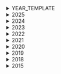 <details>
<summary>YEAR_TEMPLATE</summary>

insert songs after newline
</details>

<details>
<summary>2025</summary>

🇦🇱 Albania: Shkodra Elektronike – Zjerm
🇦🇲 Armenia: PARG – SURVIVOR 
🇦🇺 Australia: Go-Jo – Milkshake Man 
🇦🇹 Austria: JJ – Wasted Love
🇧🇪 Belgium: Red Sebastian – Strobe Lights
🇭🇷 Croatia: Marko Bošnjak – Poison Cake
🇨🇾 Cyprus: Theo Evan – Shh
🇨🇿 Czechia: ADONXS – Kiss Kiss Goodbye
🇩🇰 Denmark: Sissal – Hallucination 
🇪🇪 Estonia: Tommy Cash – Espresso Macchiato
🇫🇮 Finland: Erika Vikman – ICH KOMME
🇫🇷 France: Louane – maman
🇬🇪 Georgia: Mariam Shengelia – Freedom
🇩🇪 Germany: Abor & Tynna – Baller
🇬🇷 Greece: Klavdia – Asteromáta
🇮🇸 Iceland: VÆB – RÓA
🇮🇪 Ireland: EMMY – Laika Party
🇮🇹 Italy: Lucio Corsi – Volevo Essere Un Duro
🇱🇻 Latvia: Tautumeitas – Bur Man Laimi
🇱🇹 Lithuania: Katarsis – Tavo Akys
🇱🇺 Luxembourg: Laura Thorn – La Poupée Monte Le Son
🇲🇹 Malta: Miriana Conte – SERVING
🇲🇪 Montenegro: Nina Žižić – Dobrodošli
🇳🇱 Netherlands: Claude – C"est La Vie
🇳🇴 Norway: Kyle Alessandro – Lighter 
🇵🇱 Poland: Justyna Steczkowska – GAJA
🇵🇹 Portugal: NAPA – Deslocado
🇸🇲 San Marino: Gabry Ponte – Tutta L’Italia 
🇷🇸 Serbia: Princ – Mila 
🇸🇮 Slovenia: Klemen – How Much Time Do We Have Left
🇪🇸 Spain: Melody – ESA DIVA
🇸🇪 Sweden: KAJ – Bara Bada Bastu 
🇨🇭 Switzerland: Zoë Më – Voyage
🇺🇦 Ukraine: Ziferblat – Bird of Pray
🇬🇧 United Kingdom: Remember Monday – What The Hell Just Happened?
</details>

<details>
<summary>2024</summary>

🇦🇱 ALBANIA: BESA - TITAN
🇦🇲 ARMENIA: LADANIVA - Jako
🇦🇺 AUSTRALIA: Electric Fields - One Milkali (One Blood)
🇦🇹 AUSTRIA: Kaleen - We Will Rave
🇧🇪 BELGIUM: Mustii - Before The Party"s Over
🇭🇷 CROATIA: Baby Lasagna - Rim Tim Tagi Dim
🇨🇾 CYPRUS: Silia Kapsis - Liar
🇨🇿 CZECHIA: Aiko - Pedestal
🇩🇰 DENMARK: SABA - SAND
🇪🇪 ESTONIA: 5MIINUST x Puuluup - (nendest) narkootikumidest ei tea me (küll) midagi
🇫🇮 FINLAND: Windows95man - No Rules!
🇫🇷 FRANCE: Slimane - Mon amour
🇬🇪 GEORGIA: Nutsa Buzaladze - Firefighter
🇩🇪 GERMANY: ISAAK - Always On The Run
🇬🇷 GREECE: Marina Satti - ZARI
🇮🇸 ICELAND: Hera Björk - Scared of Heights
🇮🇪 IRELAND: Bambie Thug - Doomsday Blue
🇮🇹 ITALY: Angelina Mango - La noia
🇱🇻 LATVIA: Dons - Hollow
🇱🇹 LITHUANIA: Silvester Belt - Luktelk
🇱🇺 LUXEMBOURG: TALI - Fighter
🇲🇹 MALTA: Sarah Bonnici - Loop
🇲🇩 MOLDOVA: Natalia Barbu - In The Middle
🇳🇱 NETHERLANDS: Joost Klein - Europapa
🇳🇴 NORWAY: Gåte - Ulveham
🇵🇱 POLAND: LUNA - The Tower
🇵🇹 PORTUGAL: iolanda - Grito
🇸🇲 SAN MARINO: MEGARA - 11:11
🇷🇸 SERBIA: TEYA DORA - RAMONDA
🇸🇮 SLOVENIA: Raiven - Veronika
🇪🇸 SPAIN: Nebulossa - ZORRA
🇸🇪 SWEDEN: Marcus & Martinus - Unforgettable
🇨🇭 SWITZERLAND: Nemo - The Code
🇺🇦 UKRAINE: alyona alyona & Jerry Heil - Teresa & Maria
🇬🇧 UNITED KINGDOM: Olly Alexander - Dizzy
</details>

<details>
<summary>2023</summary>

🇦🇱 Albania: Albina & Familja Kelmendi - Duje<br>
🇦🇲 Armenia: Brunette - Future Lover<br>
🇦🇺 Australia: Voyager - Promise<br>
🇦🇹 Austria: Teya & Salena - Who The Hell Is Edgar?<br>
🇦🇿 Azerbaijan: TuralTuranX - Tell Me More<br>
🇧🇪 Belgium: Gustaph - Because Of You<br>
🇭🇷 Croatia: Let 3 - Mama ŠČ!<br>
🇨🇾 Cyprus: Andrew Lambrou - Break A Broken Heart<br>
🇨🇿 Czechia: Vesna - My Sister's Crown<br>
🇩🇰 Denmark: Reiley - Breaking My Heart<br>
🇪🇪 Estonia: Alika - Bridges<br>
🇫🇮 Finland: Käärijä - Cha Cha Cha<br>
🇫🇷 France: La Zarra - Évidemment<br>
🇬🇪 Georgia: Iru - Echo<br>
🇩🇪 Germany: Lord of the Lost - Blood & Glitter<br>
🇬🇷 Greece: Victor Vernicos - What They Say<br>
🇮🇸 Iceland: Diljá - Power<br>
🇮🇪 Ireland: Wild Youth - We Are One<br>
🇮🇱 Israel: Noa Kirel - Unicorn<br>
🇮🇹 Italy: Marco Mengoni - Due Vite<br>
🇱🇻 Latvia: Sudden Lights - Aijā<br>
🇱🇹 Lithuania: Monika Linkytė - Stay<br>
🇲🇹 Malta: The Busker - Dance (Our Own Party)<br>
🇲🇩 Moldova: Pasha Parfeni - Soarele şi Luna<br>
🇳🇱 Netherlands: Mia Nicolai & Dion Cooper - Burning Daylight<br>
🇳🇴 Norway: Alessandra  - Queen of Kings<br>
🇵🇱 Poland: Blanka - Solo<br>
🇵🇹 Portugal: Mimicat - Ai Coração<br>
🇷🇴 Romania: Theodor Andrei - D.G.T. (Off and On)<br>
🇸🇲 San Marino: Piqued Jacks - Like An Animal<br>
🇷🇸 Serbia: Luke Black - Samo Mi Se Spava<br>
🇸🇮 Slovenia: Joker Out - Carpe Diem<br>
🇪🇸 Spain: Blanca Paloma - Eaea<br>
🇸🇪 Sweden: Loreen - Tattoo<br>
🇨🇭 Switzerland: Remo Forrer - Watergun<br>
🇺🇦 Ukraine: TVORCHI - Heart of Steel<br>
🇬🇧 United Kingdom: Mae Muller - I Wrote A Song<br>
</details>

<details>
<summary>2022</summary>

🇦🇱 Albania: Ronela Hajati - Sekret<br>
🇦🇲 Armenia: Rosa Linn - Snap<br>
🇦🇺 Australia: Sheldon Riley - Not The Same<br>
🇦🇹 Austria: LUM!X feat. Pia Maria - Halo<br>
🇦🇿 Azerbaijan: Nadir Rustamli - Fade To Black<br>
🇧🇪 Belgium: Jérémie Makiese - Miss You<br>
🇧🇬 Bulgaria: Intelligent Music Project - Intention<br>
🇭🇷 Croatia: Mia Dimšić - Guilty Pleasure<br>
🇨🇾 Cyprus: Andromache - Ela<br>
🇨🇿 Czech Republic: We Are Domi - Lights Off<br>
🇩🇰 Denmark: REDDI - The Show<br>
🇪🇪 Estonia: Stefan - Hope<br>
🇫🇮 Finland: The Rasmus - Jezebel<br>
🇫🇷 France: Alvan & Ahez - Fulenn<br>
🇬🇪 Georgia: Circus Mircus - Lock Me In<br>
🇩🇪 Germany: Malik Harris - Rockstars<br>
🇬🇷 Greece: Amanda Georgiadi Tenfjord - Die Together<br>
🇮🇸 Iceland: Systur - Með Hækkandi Sól<br>
🇮🇪 Ireland: Brooke - That’s Rich<br>
🇮🇱 Israel: Michael Ben David - I.M<br>
🇮🇹 Italy: Mahmood & Blanco - Brividi<br>
🇱🇻 Latvia: Citi Zēni - Eat Your Salad<br>
🇱🇹 Lithuania: Monika Liu - Sentimentai<br>
🇲🇹 Malta: Emma Muscat - I Am What I Am<br>
🇲🇩 Moldova: Zdob şi Zdub & Frații Advahov - Trenulețul<br>
🇲🇪 Montenegro: Vladana - Breathe<br>
🇳🇱 Netherlands: S10 - De Diepte<br>
🇲🇰 North Macedonia: Andrea - Circles<br>
🇳🇴 Norway: Subwoolfer - Give That Wolf A Banana<br>
🇵🇱 Poland: Ochman - River<br>
🇵🇹 Portugal: MARO - Saudade Saudade<br>
🇷🇴 Romania: WRS - Llámame<br>
🇸🇲 San Marino: Achille Lauro - Stripper<br>
🇷🇸 Serbia: Konstrakta - In Corpore Sano<br>
🇸🇮 Slovenia: LPS - Disko<br>
🇪🇸 Spain: Chanel - SloMo<br>
🇸🇪 Sweden: Cornelia Jakobs - Hold Me Closer<br>
🇨🇭 Switzerland: Marius Bear - Boys Do Cry<br>
🇺🇦 Ukraine: Kalush Orchestra - Stefania<br>
🇬🇧 United Kingdom: Sam Ryder - SPACE MAN<br>
</details>

<details>
<summary>2021</summary>

Albania - Anxhela Peristeri - Karma<br>
Australia - Montaigne - Technicolour<br>
Austria - Vincent Bueno - Amen<br>
Azerbaijan - Samira Efendi - Mata Hari<br>
Belgium - Hooverphonic - The Wrong Place<br>
Bulgaria - VICTORIA - Growing Up Is Getting Old<br>
Croatia - Albina - Tick Tock<br>
Cyprus -  Elena Tsagrinou - El Diablo<br>
Czech Republic - Benny Cristo - Omaga<br>
Denmark - Fyr & Flamme - Øve Os På Hinanden<br>
Estonia - Uku Suviste - The Lucky One <br>
Finland - Blind Channel - Dark Side<br>
France - Barbara Pravi - Voila<br>
Georgia - Tornike Kipiani - You<br>
Germany - Jendrik Sigwart - I Don't Feel Hate<br>
Greece - Stefania - Last Dance<br>
Iceland - Dadi & Gagnamadnid - 10 Years<br>
Ireland - Leslie Roy - Maps<br>
Israel - Eden Alene - Set Me Free<br>
Italy - Maneskin - Zitti E Buoni<br>
Latvia - Samanta Tina - Moon Is Rising<br>
Lithuania - The Roop - Discoteque<br>
Malta - Destiny - Je Me Casse<br>
Moldova - Natalia Gordienko - Sugar<br>
Netherlands - Jeangu Macrooy - The Birth Of A New Age<br>
N. Macedonia - Vasil - Here I Stand<br>
Norway - Tix - Fallen Angel<br>
Poland - Rafał Brzozowski - The Ride<br>
Portugal - The Black Mamba - Love Is On My Side<br>
Romania - Roxen - Amnesia<br>
Russia - Manizha - Russian Woman<br>
San Marino - Senhit & FloRida - Adrenalina<br>
Serbia - Hurricane - Loco Loco<br>
Slovenia - Ana Soklic  - Amen<br>
Spain - Blas Canto - Voy A Quedarme<br>
Sweden - Tusse - Voices<br>
Switzerland - Gjon's Tears - Tout l'Univers<br>
Ukraine - Go_A - Shum<br>
United Kingdom - James Newman - Embers<br>
</details>

<details>
<summary>2020</summary>

Albania: Arilena Ara - Shaj<br>
Armenia: Athena Manoukian - Chains On You<br>
Australia: Montaigne - Don't Break Me<br>
Austria: Vincent Bueno - Alive<br>
Azerbaijan: Efendi - Cleopatra<br>
Belarus: VAL - Da Vidna<br>
Belgium: Hooverphonic - Release Me<br>
Bulgaria: VICTORIA - Tears Getting Sober<br>
Croatia: Damir Kedžo - Divlji vjetre<br>
Cyprus: Sandro - Running<br>
Czech Republic: Benny Cristo - Kemama<br>
Denmark: Ben & Tan - Yes<br>
Estonia: Uku Suviste - What Love Is<br>
Finland: Aksel Kankaanranta - Looking Back<br>
France: Tom Leeb - The Best In Me<br>
Georgia: Tornike Kaipini - Take Me As I Am<br>
Germany: Ben Dolic - Violent Thing<br>
Greece: Stefania - Superg!rl<br>
Iceland: Daði & Gagnamagnið - Think About Things<br>
Ireland: Lesley Roy - Story Of My Life<br>
Israel: Eden Alene - Feker Libi<br>
Italy: Diodato - Fai Rumore<br>
Latvia: Samanta Tīna - Still Breathing<br>
Lithuania: The Roop - On Fire<br>
Malta: Destiny - All Of My Love<br>
Moldova: Natalia Gordienko - Prison<br>
North Macedonia: Vasil - You<br>
Norway: Ulrikke - Attention<br>
Poland: Alicja Szemplińska - Empires<br>
Portugal: Elisa - Medo de Sentir<br>
Romania: Roxen - Alcohol You<br>
Russia: Little Big - Uno<br>
San Marino: Senhit - Freaky!<br>
Serbia: Hurricane - Hasta La Vista<br>
Slovenia - Ana Soklic - Voda<br>
Spain: Blas Cantó - Universo<br>
Sweden: The Mamas - Move<br>
Switzerland: Gjon's Tears - Répondez-Moi<br>
The Netherlands: Jeangu Macrooy - Grow<br>
Ukraine: GO_A - Solovey<br>
United Kingdom: James Newman - My Last Breath<br>
</details>

<details>
<summary>2019</summary>

Albania: Jonida Maliqi - Ktheju Tokës<br>
Armenia: Srbuk - Walking Out<br>
Australia: Kate Miller-Heidke - Zero Gravity<br>
Austria: PAENDA - Limits<br>
Azerbaijan: Chingiz - Truth<br>
Belarus: ZENA - Like It<br>
Belgium: Eliot - Wake Up<br>
Croatia: Roko - The Dream<br>
Cyprus: Tamta - Replay<br>
Czech Republic: Lake Malawi - Friend of a Friend<br>
Denmark: Leonora - Love Is Forever<br>
Estonia: Victor Crone - Storm<br>
Finland: Darude feat. Sebastian Rejman - Look Away<br>
France: Bilal Hassani - Roi<br>
Georgia: Oto Nemsadze - Sul Tsin Iare<br>
Germany: S!sters - Sister<br>
Greece: Katerine Duska - Better Love<br>
Hungary: Joci Pápai - Az Én Apám<br>
Iceland: Hatari - Hatrið Mun Sigra<br>
Ireland: Sarah McTernan - 22<br>
Israel: Kobi Marimi - Home<br>
Italy: Mahmood - Soldi<br>
Latvia: Carousel - That Night<br>
Lithuania: Jurijus - Run With The Lions<br>
Malta: Michela - Chameleon<br>
Moldova: Anna Odobescu - Stay<br>
Montenegro: D-Moll - Heaven<br>
North Macedonia: Tamara Todevska - Proud<br>
Norway: KEiiNO - Spirit In The Sky<br>
Poland: Tulia - Pali Sie (Fire Of Love)<br>
Portugal: Conan Osíris - Telemóveis<br>
Romania: Ester Peony - On A Sunday<br>
Russia: Sergey Lazarev - Scream<br>
San Marino: Serhat - Say Na Na Na<br>
Serbia: Nevana Bozovic - Kruna<br>
Slovenia: Zala Kralj & Gašper Šantl - Sebi<br>
Spain: Miki - La Venda<br>
Sweden: John Lundvik - Too Late For Love<br>
Switzerland: Luca Hänni - She Got Me<br>
The Netherlands: Duncan Laurence - Arcade<br>
United Kingdom: Michael Rice - Bigger Than Us<br>
</details>

<details>
<summary>2018</summary>

Albania: Eugent Bushpepa - Mall<br>
Armenia: Sevak Khanagyan - Qami<br>
Australia: Jessica Mauboy - We Got Love<br>
Austria: Cesár Sampson - Nobody But You<br>
Azerbaijan: Aisel - X My Heart<br>
Belarus: Alekseev - Forever<br>
Belgium: SENNEK (Laura Groeseneken) - A Matter of Time<br>
Bulgaria: Equinox - Bones<br>
Croatia: Franka Batelić - Crazy<br>
Cyprus: Eleni Foureira - Fuego<br>
Czech Republic: Mikolas Josef - Lie to Me<br>
Denmark: Rasmussen - Higher Ground<br>
Estonia: Elina Nechayeva - La Forza<br>
Finland: Saara Aalto - Monsters<br>
France: Madame Monsieur - Mercy<br>
Georgia: Iriao - For You (Sheni gulistvis)<br>
Germany: Michael Schulte - You Let Me Walk Alone<br>
Greece: Yianna Terzi - Oneiro Mou<br>
Hungary: AWS - Viszlát nyár<br>
Iceland: Ari Ólafsson - Our Choice<br>
Ireland: Ryan O'Shaughnessy - Together<br>
Israel: Netta Barzilai - Toy<br>
Italy: Ermal Meta & Fabrizio Moro - Non mi avete fatto niente<br>
Latvia: Laura Rizzotto - Funny Girl<br>
Lithuania: Ieva Zasimauskaitė - When We're Old<br>
FYR Macedonia: Eye Cue - Lost and Found<br>
Malta: Christabelle Borg - Taboo<br>
Moldova: DoReDos - My Lucky Day<br>
Montenegro: Vanja Radovanović - Inje<br>
Netherlands: Waylon - Outlaw In 'Em<br>
Norway: Alexander Rybak - That's How You Write a Song<br>
Poland: Gromee feat. Lukas Meijer - Light Me Up<br>
Portugal: Cláudia Pascoal - O Jardim<br>
Romania: The Humans - Goodbye<br>
Russia: Yulia Samoylova<br>
San Marino: Jessika feat. Jenifer Brening - Who We Are<br>
Serbia: Sanja Ilić & Balkanika - Nova deca<br>
Slovenia: Lea Sirk - Hvala, ne!<br>
Spain: Alfred & Amaia - Tu Canción<br>
Sweden: Benjamin Ingrosso - Dance You Off<br>
Switzerland: Zibbz - Stones<br>
Ukraine:  Mélovin - Under the Ladder<br>
United Kingdom: SuRie - Storm<br>
</details>


<details>
<summary>2015</summary>
Albania: I'm Alive<br>
Armenia: Face the Shadow<br>
Australia: Tonight Again<br>
Austria: I Am Yours<br>
Belarus: Time<br>
Belgium: Rhythm Inside<br>
Cyprus: One Thing I Should Have Done<br>
Czechia: Hope Never Dies<br>
Denmark:  The Way You Are<br>
Estonia: Goodbye to Yesterday<br>
Finland: Aina mun pitää<br>
France: N'oubliez pas<br>
Georgia: Warrior<br>
Germany: Black Smoke<br>
Greece: One Last Breath<br>
Hungary:  Wars for Nothing<br>
Iceland: Unbroken<br>
Ireland: Playing With Numbers<br>
Italy: Grande amore<br>
Latvia: Love Injected<br>
Lithuania: This Time<br>
N Macedonia: Autumn Leaves<br>
Malta: Warrior<br>
Moldova: I Want Your Love<br>
Montenegro: Adio (Адио)<br>
Netherlands: Walk Along<br>
Norway: A Monster Like Me<br>
Poland: In the Name of Love<br>
Portugal: Há um mar que nos separa<br>
Romania: De la capăt<br>
San Marino: Chain of Lights<br>
Serbia: Beauty Never Lies<br>
Slovenia: Here for You<br>
Spain: Amanecer<br>
Sweden: Heroes<br>
Switzerland: Time to Shine<br>
UK: Still in Love with You<br>
</details>









